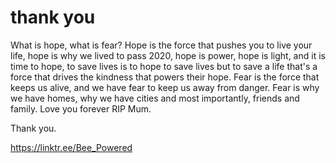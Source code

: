 # thank you
What is hope, what is fear?
Hope is the force that pushes you to live your life, hope is why we lived to pass 2020, hope is power, hope is light, and it is time to hope, to save lives is to hope to save lives but to save a life that's a force that drives the kindness that powers their hope.
Fear is the force that keeps us alive, and we have fear to keep us away from danger.
Fear is why we have homes, why we have cities and most importantly, friends and family.
Love you forever RIP Mum.

Thank you.

https://linktr.ee/Bee_Powered

